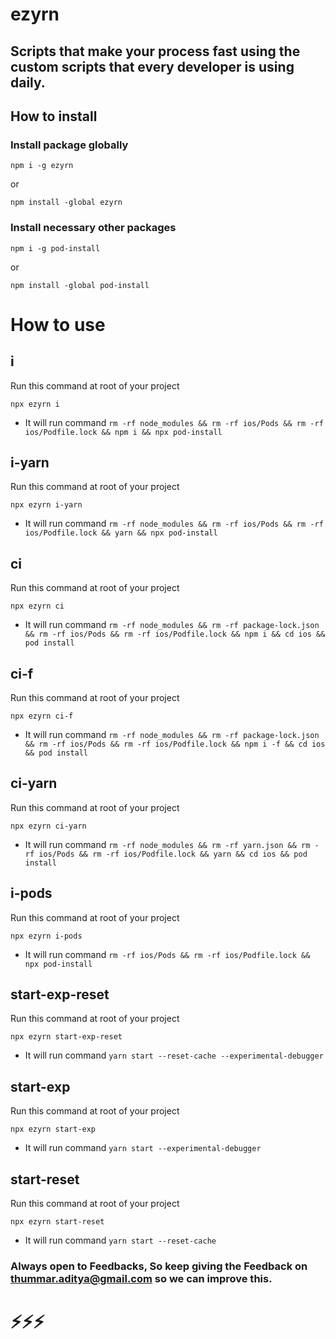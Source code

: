 # ezyrn
## Scripts that make your process fast using the custom scripts that every developer is using daily.

## How to install

### Install package globally
```
npm i -g ezyrn
```
or
```
npm install -global ezyrn
```

### Install necessary other packages
```
npm i -g pod-install
```
or
```
npm install -global pod-install
```

# How to use

## i 
Run this command at root of your project
```
npx ezyrn i
``` 
- It will run command ```rm -rf node_modules && rm -rf ios/Pods && rm -rf ios/Podfile.lock && npm i && npx pod-install```

## i-yarn
Run this command at root of your project
```
npx ezyrn i-yarn
```
- It will run command ```rm -rf node_modules && rm -rf ios/Pods && rm -rf ios/Podfile.lock && yarn && npx pod-install```

## ci 
Run this command at root of your project
```
npx ezyrn ci
```
- It will run command ```rm -rf node_modules && rm -rf package-lock.json && rm -rf ios/Pods && rm -rf ios/Podfile.lock && npm i && cd ios && pod install```

## ci-f
Run this command at root of your project
```
npx ezyrn ci-f
```
- It will run command ```rm -rf node_modules && rm -rf package-lock.json && rm -rf ios/Pods && rm -rf ios/Podfile.lock && npm i -f && cd ios && pod install```

## ci-yarn
Run this command at root of your project
```
npx ezyrn ci-yarn
```
- It will run command ```rm -rf node_modules && rm -rf yarn.json && rm -rf ios/Pods && rm -rf ios/Podfile.lock && yarn && cd ios && pod install```

## i-pods
Run this command at root of your project
```
npx ezyrn i-pods
```
- It will run command ```rm -rf ios/Pods && rm -rf ios/Podfile.lock && npx pod-install```

## start-exp-reset
Run this command at root of your project
```
npx ezyrn start-exp-reset
```
- It will run command ```yarn start --reset-cache --experimental-debugger```

## start-exp
Run this command at root of your project
```
npx ezyrn start-exp
```
- It will run command ```yarn start --experimental-debugger```

## start-reset
Run this command at root of your project
```
npx ezyrn start-reset
```
- It will run command ```yarn start --reset-cache```

### Always open to Feedbacks, So keep giving the Feedback on thummar.aditya@gmail.com so we can improve this.

# ⚡️⚡️⚡️
